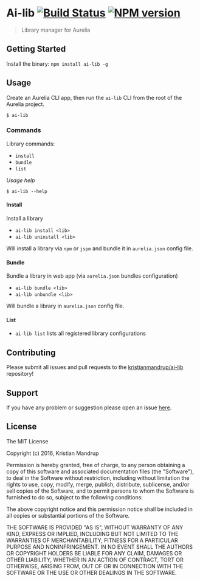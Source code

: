 # Ai-lib [![Build Status](https://secure.travis-ci.org/kristianmandrup/ai-lib.png?branch=master)](http://travis-ci.org/kristianmandrup/ai-lib) [![NPM version](https://badge-me.herokuapp.com/api/npm/ai-lib.png)](http://badges.enytc.com/for/npm/ai-lib)

> Library manager for Aurelia

## Getting Started

Install the binary: `npm install ai-lib -g`

## Usage

Create an Aurelia CLI app, then run the `ai-lib` CLI from the root of the Aurelia project.

`$ ai-lib`

### Commands

Library commands:
- `install`
- `bundle`
- `list`

*Usage help*

`$ ai-lib --help`

#### Install
Install a library

- `ai-lib install <lib>`
- `ai-lib uninstall <lib>`

Will install a library via `npm` or `jspm` and bundle it in `aurelia.json` config file. 

#### Bundle

Bundle a library in web app (via `aurelia.json` bundles configuration)

- `ai-lib bundle <lib>`
- `ai-lib unbundle <lib>`

Will bundle a library in `aurelia.json` config file.

#### List

- `ai-lib list` lists all registered library configurations 

## Contributing

Please submit all issues and pull requests to the [kristianmandrup/ai-lib](https://github.com/kristianmandrup/ai-lib) repository!

## Support
If you have any problem or suggestion please open an issue [here](https://github.com/kristianmandrup/ai-lib/issues).

## License 

The MIT License

Copyright (c) 2016, Kristian Mandrup

Permission is hereby granted, free of charge, to any person
obtaining a copy of this software and associated documentation
files (the "Software"), to deal in the Software without
restriction, including without limitation the rights to use,
copy, modify, merge, publish, distribute, sublicense, and/or sell
copies of the Software, and to permit persons to whom the
Software is furnished to do so, subject to the following
conditions:

The above copyright notice and this permission notice shall be
included in all copies or substantial portions of the Software.

THE SOFTWARE IS PROVIDED "AS IS", WITHOUT WARRANTY OF ANY KIND,
EXPRESS OR IMPLIED, INCLUDING BUT NOT LIMITED TO THE WARRANTIES
OF MERCHANTABILITY, FITNESS FOR A PARTICULAR PURPOSE AND
NONINFRINGEMENT. IN NO EVENT SHALL THE AUTHORS OR COPYRIGHT
HOLDERS BE LIABLE FOR ANY CLAIM, DAMAGES OR OTHER LIABILITY,
WHETHER IN AN ACTION OF CONTRACT, TORT OR OTHERWISE, ARISING
FROM, OUT OF OR IN CONNECTION WITH THE SOFTWARE OR THE USE OR
OTHER DEALINGS IN THE SOFTWARE.

